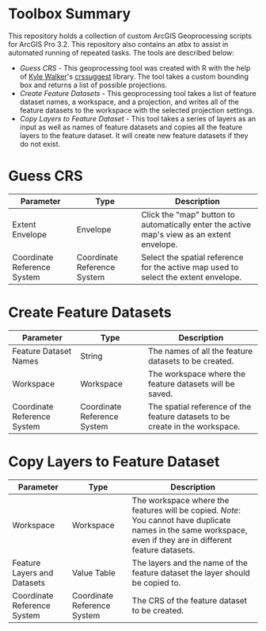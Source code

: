 # Toolbox Summary
This repository holds a collection of custom ArcGIS Geoprocessing scripts for ArcGIS Pro 3.2. This repository also contains an atbx to assist in automated running of repeated tasks. The tools are described below:
* *Guess CRS* - This geoprocessing tool was created with R with the help of [Kyle Walker](https://walker-data.com/)'s [crssuggest](https://github.com/walkerke/crsuggest) library. The tool takes a custom bounding box and returns a list of possible projections.
* *Create Feature Datasets* - This geoprocessing tool takes a list of feature dataset names, a workspace, and a projection, and writes all of the feature datasets to the workspace with the selected projection settings.
* *Copy Layers to Feature Dataset* - This tool takes a series of layers as an input as well as names of feature datasets and copies all the feature layers to the feature dataset. It will create new feature datasets if they do not exist. 

# Guess CRS
| Parameter | Type | Description |
|---|---|---|
| Extent Envelope |     Envelope | Click the "map" button to automatically enter the active map's view as an extent envelope. |
| Coordinate Reference System | Coordinate Reference System | Select the spatial reference for the active map used to select the extent envelope.  |

# Create Feature Datasets
| Parameter | Type | Description |
|---|---|---|
| Feature Dataset Names | String | The names of all the feature datasets to be created.  |
| Workspace | Workspace | The workspace where the feature datasets will be saved.  |
| Coordinate Reference System| Coordinate Reference System | The spatial reference of the feature datasets to be create in the workspace.  |

# Copy Layers to Feature Dataset
| Parameter | Type | Description |
|---|---|---|
| Workspace | Workspace | The workspace where the features will be copied. *Note*: You cannot have duplicate names in the same workspace, even if they are in different feature datasets.   |
| Feature Layers and Datasets | Value Table | The layers and the name of the feature dataset the layer should be copied to.  |
| Coordinate Reference System | Coordinate Reference System | The CRS of the feature dataset to be created.  |
